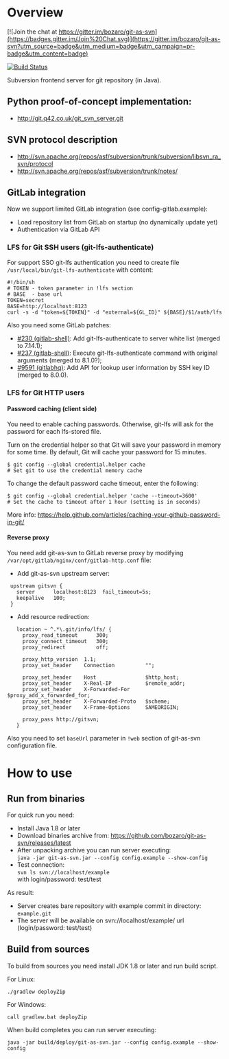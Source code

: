 # Overview

[![Join the chat at https://gitter.im/bozaro/git-as-svn](https://badges.gitter.im/Join%20Chat.svg)](https://gitter.im/bozaro/git-as-svn?utm_source=badge&utm_medium=badge&utm_campaign=pr-badge&utm_content=badge)

[![Build Status](https://travis-ci.org/bozaro/git-as-svn.svg?branch=master)](https://travis-ci.org/bozaro/git-as-svn)

Subversion frontend server for git repository (in Java).

## Python proof-of-concept implementation:

 * http://git.q42.co.uk/git_svn_server.git

## SVN protocol description

 * http://svn.apache.org/repos/asf/subversion/trunk/subversion/libsvn_ra_svn/protocol
 * http://svn.apache.org/repos/asf/subversion/trunk/notes/

## GitLab integration

Now we support limited GitLab integration (see config-gitlab.example):

 * Load repository list from GitLab on startup (no dynamically update yet)
 * Authentication via GitLab API

### LFS for Git SSH users (git-lfs-authenticate)

For support SSO git-lfs authentication you need to create file ```/usr/local/bin/git-lfs-authenticate``` with content:

```
#!/bin/sh
# TOKEN - token parameter in !lfs section
# BASE  - base url
TOKEN=secret
BASE=http://localhost:8123
curl -s -d "token=${TOKEN}" -d "external=${GL_ID}" ${BASE}/$1/auth/lfs
```

Also you need some GitLab patches:

 * [#230 (gitlab-shell)](https://github.com/gitlabhq/gitlab-shell/pull/230): Add git-lfs-authenticate to server white list (merged to 7.14.1);
 * [#237 (gitlab-shell)](https://github.com/gitlabhq/gitlab-shell/pull/237): Execute git-lfs-authenticate command with original arguments (merged to 8.1.0?);
 * [#9591 (gitlabhq)](https://github.com/gitlabhq/gitlabhq/pull/9591): Add API for lookup user information by SSH key ID (merged to 8.0.0).

### LFS for Git HTTP users

#### Password caching (client side)

You need to enable caching passwords. Otherwise, git-lfs will ask for the password for each lfs-stored file.

Turn on the credential helper so that Git will save your password in memory for some time. By default, Git will cache your password for 15 minutes.
```
$ git config --global credential.helper cache
# Set git to use the credential memory cache
```

To change the default password cache timeout, enter the following:
```
$ git config --global credential.helper 'cache --timeout=3600'
# Set the cache to timeout after 1 hour (setting is in seconds)
```

More info: https://help.github.com/articles/caching-your-github-password-in-git/

#### Reverse proxy

You need add git-as-svn to GitLab reverse proxy by modifying ```/var/opt/gitlab/nginx/conf/gitlab-http.conf``` file:

 * Add git-as-svn upstream server:
```
 upstream gitsvn {
   server      localhost:8123  fail_timeout=5s;
   keepalive   100;
 } 
```
 * Add resource redirection:
```
   location ~ ^.*\.git/info/lfs/ {
     proxy_read_timeout      300;
     proxy_connect_timeout   300;
     proxy_redirect          off;
 
     proxy_http_version  1.1;
     proxy_set_header    Connection          "";
 
     proxy_set_header    Host                $http_host;
     proxy_set_header    X-Real-IP           $remote_addr;
     proxy_set_header    X-Forwarded-For     $proxy_add_x_forwarded_for;
     proxy_set_header    X-Forwarded-Proto   $scheme;
     proxy_set_header    X-Frame-Options     SAMEORIGIN;

     proxy_pass http://gitsvn;
   }
```

Also you need to set ```baseUrl``` parameter in ```!web``` section of git-as-svn configuration file.

# How to use

## Run from binaries

For quick run you need:

 * Install Java 1.8 or later
 * Download binaries archive from: https://github.com/bozaro/git-as-svn/releases/latest
 * After unpacking archive you can run server executing:<br/>
   `java -jar git-as-svn.jar --config config.example --show-config`
 * Test connection:<br/>
   `svn ls svn://localhost/example`<br/>
   with login/password: test/test

As result:

 * Server creates bare repository with example commit in directory: `example.git`
 * The server will be available on svn://localhost/example/ url (login/password: test/test)

## Build from sources

To build from sources you need install JDK 1.8 or later and run build script.

For Linux:

    ./gradlew deployZip

For Windows:

    call gradlew.bat deployZip

When build completes you can run server executing:

    java -jar build/deploy/git-as-svn.jar --config config.example --show-config
